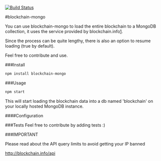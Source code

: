 [![Build Status](https://travis-ci.org/orweinberger/blockchain-mongo.png?branch=master)](https://travis-ci.org/orweinberger/blockchain-mongo)

#blockchain-mongo

You can use blockchain-mongo to load the entire blockchain to a MongoDB collection, it uses the service provided by blockchain.info[1].

Since the process can be quite lengthy, there is also an option to resume loading (true by default).

Feel free to contribute and use.

###Install
```bash
npm install blockchain-mongo
```

###Usage

```bash
npm start
```

This will start loading the blockchain data into a db named 'blockchain' on your locally hosted MongoDB instance.

####Configuration


###Tests
Feel free to contribute by adding tests :)

###IMPORTANT

Please read about the API query limits to avoid getting your IP banned

http://blockchain.info/api

[1]: http://blockchain.info
[2]: http://blockchain.info/api
